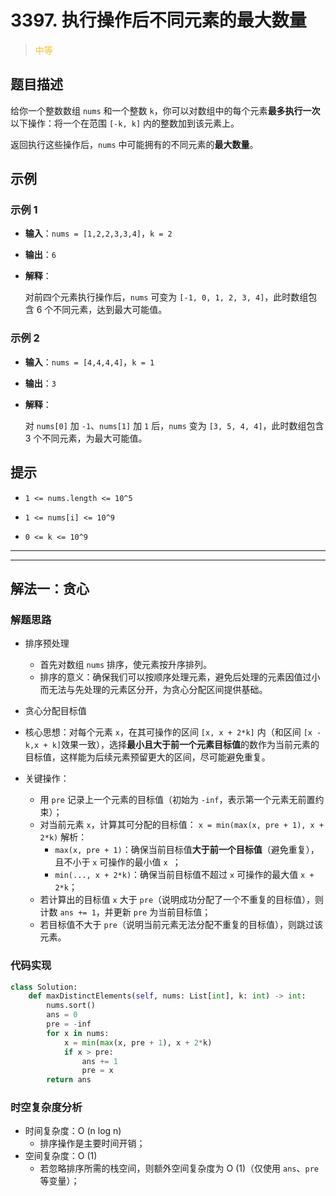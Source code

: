 # 3397. 执行操作后不同元素的最大数量
><span style="color:rgb(251,193,45)">中等</span>
## 题目描述

给你一个整数数组 `nums` 和一个整数 `k`，你可以对数组中的每个元素**最多执行一次**以下操作：将一个在范围 `[-k, k]` 内的整数加到该元素上。

返回执行这些操作后，`nums` 中可能拥有的不同元素的**最大数量**。

## 示例

### 示例 1



* **输入**：`nums = [1,2,2,3,3,4]`，`k = 2`

* **输出**：`6`

* **解释**：

  对前四个元素执行操作后，`nums` 可变为 `[-1, 0, 1, 2, 3, 4]`，此时数组包含 6 个不同元素，达到最大可能值。

### 示例 2



* **输入**：`nums = [4,4,4,4]`，`k = 1`

* **输出**：`3`

* **解释**：

  对 `nums[0]` 加 `-1`、`nums[1]` 加 `1` 后，`nums` 变为 `[3, 5, 4, 4]`，此时数组包含 3 个不同元素，为最大可能值。

## 提示



* `1 <= nums.length <= 10^5`

* `1 <= nums[i] <= 10^9`

* `0 <= k <= 10^9`












***
***






## 解法一：贪心

### 解题思路

- 排序预处理
    - 首先对数组 `nums` 排序，使元素按升序排列。
    -  排序的意义：确保我们可以按顺序处理元素，避免后处理的元素因值过小而无法与先处理的元素区分开，为贪心分配区间提供基础。

- 贪心分配目标值

- 核心思想：对每个元素 `x`，在其可操作的区间 `[x, x + 2*k]` 内（和区间 `[x - k,x + k]`效果一致），选择**最小且大于前一个元素目标值**的数作为当前元素的目标值，这样能为后续元素预留更大的区间，尽可能避免重复。
- 关键操作：
  - 用 `pre` 记录上一个元素的目标值（初始为 `-inf`，表示第一个元素无前置约束）；
  - 对当前元素 `x`，计算其可分配的目标值：
    `x = min(max(x, pre + 1), x + 2*k)`
    解析：
    - `max(x, pre + 1)`：确保当前目标值**大于前一个目标值**（避免重复），且不小于 `x` 可操作的最小值 `x `；
    - `min(..., x + 2*k)`：确保当前目标值不超过 `x` 可操作的最大值 `x + 2*k`；
  - 若计算出的目标值 `x` 大于 `pre`（说明成功分配了一个不重复的目标值），则计数 `ans += 1`，并更新 `pre` 为当前目标值；
  - 若目标值不大于 `pre`（说明当前元素无法分配不重复的目标值），则跳过该元素。


### 代码实现



```python
class Solution:
    def maxDistinctElements(self, nums: List[int], k: int) -> int:
        nums.sort()
        ans = 0
        pre = -inf
        for x in nums:
            x = min(max(x, pre + 1), x + 2*k)
            if x > pre:
                ans += 1
                pre = x
        return ans
```

### 时空复杂度分析

- 时间复杂度：O (n log n)
    - 排序操作是主要时间开销；
- 空间复杂度：O (1)
    - 若忽略排序所需的栈空间，则额外空间复杂度为 O (1)（仅使用 `ans`、`pre` 等变量）；





